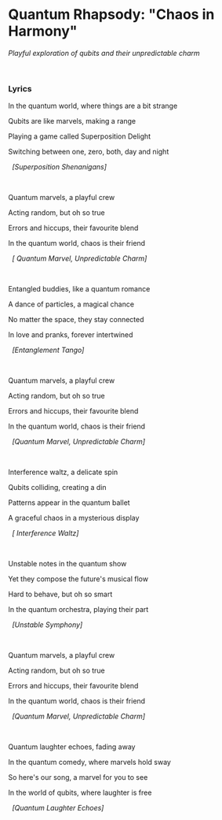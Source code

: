# Quantum Rhapsody: "Chaos in Harmony"
*Playful exploration of qubits and their unpredictable charm*

&nbsp;
### Lyrics
  
In the quantum world, where things are a bit strange

Qubits are like marvels, making a range

Playing a game called Superposition Delight

Switching between one, zero, both, day and night 

&nbsp;
*[Superposition Shenanigans]*

&nbsp;
&nbsp;

Quantum marvels, a playful crew

Acting random, but oh so true

Errors and hiccups, their favourite blend

In the quantum world, chaos is their friend

&nbsp;
*[ Quantum Marvel, Unpredictable Charm]*

&nbsp;
&nbsp;
 
Entangled buddies, like a quantum romance

A dance of particles, a magical chance

No matter the space, they stay connected

In love and pranks, forever intertwined 

&nbsp;
*[Entanglement Tango]*

&nbsp;
&nbsp;

Quantum marvels, a playful crew

Acting random, but oh so true

Errors and hiccups, their favourite blend

In the quantum world, chaos is their friend

&nbsp;
*[Quantum Marvel, Unpredictable Charm]*

&nbsp;
&nbsp;

Interference waltz, a delicate spin

Qubits colliding, creating a din

Patterns appear in the quantum ballet

A graceful chaos in a mysterious display

&nbsp;
*[ Interference Waltz]*

&nbsp;
&nbsp;

Unstable notes in the quantum show

Yet they compose the future's musical flow

Hard to behave, but oh so smart

In the quantum orchestra, playing their part

&nbsp;
*[Unstable Symphony]*

&nbsp;
&nbsp;

Quantum marvels, a playful crew

Acting random, but oh so true

Errors and hiccups, their favourite blend

In the quantum world, chaos is their friend

&nbsp;
*[Quantum Marvel, Unpredictable Charm]*

&nbsp;
&nbsp;

Quantum laughter echoes, fading away

In the quantum comedy, where marvels hold sway

So here's our song, a marvel for you to see

In the world of qubits, where laughter is free

&nbsp;
*[Quantum Laughter Echoes]*

&nbsp;
&nbsp;

